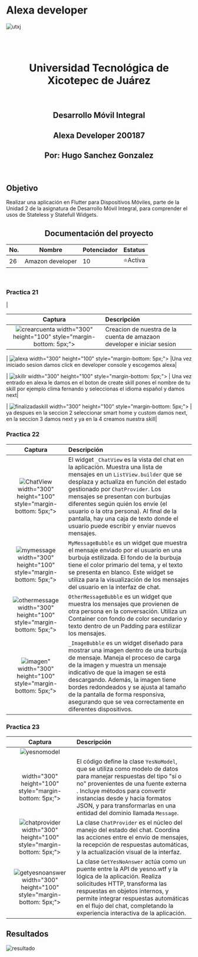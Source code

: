 # Alexa developer


![utxj](https://github.com/loreasc2003/m4delProyecto/assets/163441777/57f5e0f6-567a-4597-beff-f8adc0768c60)

<br>
<br>
<h1 align="center"> Universidad Tecnológica de Xicotepec de Juárez </h1>
<br>

<h2 align="center"> Desarrollo Móvil Integral </h2>
<h2 align="center"> Alexa Developer 200187 </h2>
<h2 align="center"> Por: Hugo Sanchez Gonzalez </h2>
<br>
<h2> Objetivo </h2>
Realizar una aplicación en Flutter para Dispositivos Móviles, parte de la Unidad 2 de la asignatura de Desarrollo Móvil Integral, para comprender el usos de Stateless y Statefull Widgets.
<br>
<h2 align="center"> Documentación del proyecto </h2>



|No. |Nombre |Potenciador |Estatus |
|--|--|--|--|
|26|Amazon developer|10|⭐Activa|


<br>


<h3> Practica 21 </h3>
|
    
| Captura | Descripción | 
|:-------------:|:---------------|
| ![crearcuenta](https://github.com/user-attachments/assets/cfde9cde-fab3-47ec-b9f4-85cec86be706)  width="300" height="100" style="margin-bottom: 5px;"> | Creacion de nuestra de la cuenta de amazaon developer e iniciar sesion |

| ![alexa](https://github.com/user-attachments/assets/265854f4-7cc3-43f6-b502-836668bf8d54)  width="300" height="100" style="margin-bottom: 5px;"> |Una vez iniciado sesion damos click en developer console y escogemos alexa|

|  ![skillr](https://github.com/user-attachments/assets/cee35217-4c70-4c03-8960-eefe034b797d)  width="300" height="100" style="margin-bottom: 5px;"> | Una vez entrado en alexa le damos en el boton de create skill pones el nombre de tu skill por ejemplo clima fernando y seleccionas el idioma español y damos next|

| ![finalizadaskill](https://github.com/user-attachments/assets/a1f2cdf2-9a88-4aa4-9f0b-e6b51f7f4ce5)  width="300" height="100" style="margin-bottom: 5px;"> | ya despues en la seccion 2 seleccionar smart home y custom damos next, en la seccion 3 damos next y ya en la 4 creamos nuestra skill|


<h3> Practica 22 </h3>

| Captura | Descripción | 
|:-------------:|:---------------|
| ![ChatView](https://github.com/user-attachments/assets/e4a7b5c5-f0fd-4d69-b5cd-356459f70c13)  width="300" height="100" style="margin-bottom: 5px;"> |El widget `_ChatView` es la vista del chat en la aplicación. Muestra una lista de mensajes en un `ListView.builder` que se desplaza y actualiza en función del estado gestionado por `ChatProvider`. Los mensajes se presentan con burbujas diferentes según quién los envíe (el usuario o la otra persona). Al final de la pantalla, hay una caja de texto donde el usuario puede escribir y enviar nuevos mensajes.|
|![mymessage](https://github.com/user-attachments/assets/976e6deb-a679-41d1-8e83-db979bdb8758)  width="300" height="100" style="margin-bottom: 5px;"> |`MyMessageBubble` es un widget que muestra el mensaje enviado por el usuario en una burbuja estilizada. El fondo de la burbuja tiene el color primario del tema, y el texto se presenta en blanco. Este widget se utiliza para la visualización de los mensajes del usuario en la interfaz de chat.|
|![othermessage](https://github.com/user-attachments/assets/6e78b227-80e2-4dae-85ca-94fbd8a50ed3)  width="300" height="100" style="margin-bottom: 5px;"> |`OtherMessageBubble` es un widget que muestra los mensajes que provienen de otra persona en la conversación. Utiliza un Container con fondo de color secundario y texto dentro de un Padding para estilizar los mensajes. |
|![imagen](https://github.com/user-attachments/assets/3a526908-513a-4da1-9250-9768750221a2)"  width="300" height="100" style="margin-bottom: 5px;"> |`_ImageBubble` es un widget diseñado para mostrar una imagen dentro de una burbuja de mensaje. Maneja el proceso de carga de la imagen y muestra un mensaje indicativo de que la imagen se está descargando. Además, la imagen tiene bordes redondeados y se ajusta al tamaño de la pantalla de forma responsiva, asegurando que se vea correctamente en diferentes dispositivos.| <img src="https://github.com/user-attachments/assets/084827b5-ff25-4de8-bb53-90f028e772fa"  width="300" height="100" style="margin-bottom: 5px;"> |El widget `MessageFieldBox` crea un campo de texto estilizado con un borde redondeado y un botón de envío. Permite al usuario escribir mensajes, y al presionar el icono de envío o la tecla Enter, se llama a una función onValue con el texto ingresado. Además, incluye un manejo del foco y de la interacción con el teclado.|

<h3> Practica 23 </h3>

| Captura | Descripción | 
|:-------------:|:---------------|
| ![yesnomodel](https://github.com/user-attachments/assets/2cc88793-1164-4931-8d68-4940fae6c6ac)
  width="300" height="100" style="margin-bottom: 5px;"> |El código define la clase `YesNoModel`, que se utiliza como modelo de datos para manejar respuestas del tipo "sí o no" provenientes de una fuente externa . Incluye métodos para convertir instancias desde y hacia formatos JSON, y para transformarlas en una entidad del dominio llamada `Message`.|
| ![chatprovider](https://github.com/user-attachments/assets/e3faa639-3fc6-4ea1-b783-39ac28cc211d)  width="300" height="100" style="margin-bottom: 5px;"> |La clase `ChatProvider` es el núcleo del manejo del estado del chat. Coordina las acciones entre el envío de mensajes, la recepción de respuestas automáticas, y la actualización visual de la interfaz.|
|![getyesnoanswer](https://github.com/user-attachments/assets/89e2af51-8984-4009-9c8a-79ed3e16e9e4)  width="300" height="100" style="margin-bottom: 5px;"> |La clase `GetYesNoAnswer` actúa como un puente entre la API de yesno.wtf y la lógica de la aplicación. Realiza solicitudes HTTP, transforma las respuestas en objetos internos, y permite integrar respuestas automáticas en el flujo del chat, completando la experiencia interactiva de la aplicación.| <img src="https://github.com/user-attachments/assets/226e7ef8-7894-4dc0-88bc-f10f6539490c"  width="300" height="100" style="margin-bottom: 5px;"> |El método `moveScrollToBottom` mejora la experiencia de usuario al garantizar que los mensajes más recientes sean visibles sin requerir interacción manual, proporcionando un desplazamiento suave hacia la parte inferior de la lista.|

## Resultados

![resultado](https://github.com/user-attachments/assets/9abf27e0-978b-47a6-8827-3ea22d9befe9)









